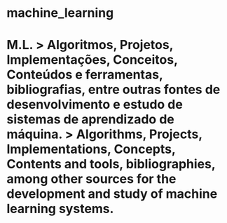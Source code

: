 # machine_learning
# M.L. > Algoritmos, Projetos, Implementações, Conceitos, Conteúdos e ferramentas, bibliografias, entre outras fontes de desenvolvimento e estudo de sistemas de aprendizado de máquina. > Algorithms, Projects, Implementations, Concepts, Contents and tools, bibliographies, among other sources for the development and study of machine learning systems.
